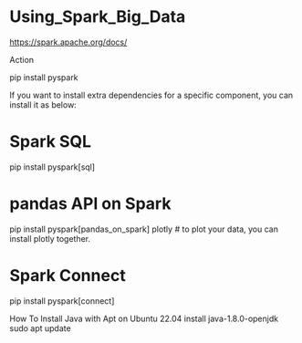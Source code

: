 # Using_Spark_Big_Data

https://spark.apache.org/docs/

Action

pip install pyspark

If you want to install extra dependencies for a specific component, you can install it as below:
# Spark SQL
pip install pyspark[sql]
# pandas API on Spark
pip install pyspark[pandas_on_spark] plotly  # to plot your data, you can install plotly together.
# Spark Connect
pip install pyspark[connect]

How To Install Java with Apt on Ubuntu 22.04
install java-1.8.0-openjdk
sudo apt update


